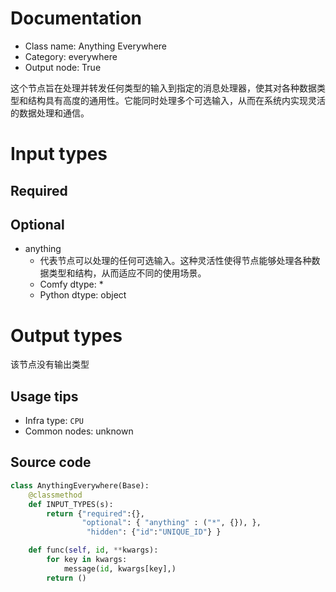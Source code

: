 
# Documentation
- Class name: Anything Everywhere
- Category: everywhere
- Output node: True

这个节点旨在处理并转发任何类型的输入到指定的消息处理器，使其对各种数据类型和结构具有高度的通用性。它能同时处理多个可选输入，从而在系统内实现灵活的数据处理和通信。

# Input types
## Required

## Optional
- anything
    - 代表节点可以处理的任何可选输入。这种灵活性使得节点能够处理各种数据类型和结构，从而适应不同的使用场景。
    - Comfy dtype: *
    - Python dtype: object

# Output types
该节点没有输出类型


## Usage tips
- Infra type: `CPU`
- Common nodes: unknown


## Source code
```python
class AnythingEverywhere(Base):
    @classmethod
    def INPUT_TYPES(s):
        return {"required":{}, 
                "optional": { "anything" : ("*", {}), },
                 "hidden": {"id":"UNIQUE_ID"} }

    def func(self, id, **kwargs):
        for key in kwargs:
            message(id, kwargs[key],)
        return ()

```
